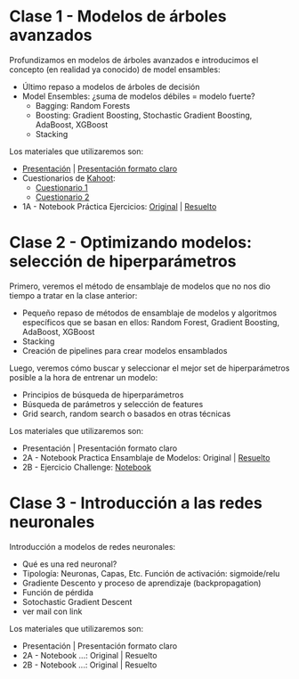 # Clase 1 - Modelos de árboles avanzados 
Profundizamos en modelos de árboles avanzados e introducimos el concepto (en realidad ya conocido) de model ensambles:
- Último repaso a modelos de árboles de decisión
- Model Ensembles: ¿suma de modelos débiles = modelo fuerte?
  - Bagging: Random Forests
  - Boosting: Gradient Boosting, Stochastic Gradient Boosting, AdaBoost, XGBoost
  - Stacking

Los materiales que utilizaremos son:
- [Presentación](https://docs.google.com/presentation/d/1OpMCZdoi_caj86x-_HqZVaCMWASUDKSis-sMKsKI1eM/edit?usp=sharing) | [Presentación formato claro](https://docs.google.com/presentation/d/1F68d62Vskya9lSi8nwJfQxRqMqdVk3_I0c61jgtSWWg/edit?usp=sharing)
- Cuestionarios de [Kahoot](https://kahoot.it/):
  - [Cuestionario 1](https://create.kahoot.it/details/66d8870b-abba-4254-8175-4f1e721102b6)
  - [Cuestionario 2](https://create.kahoot.it/details/32e2b50b-0a42-4937-b45d-9518e4977127)  
- 1A - Notebook Práctica Ejercicios: [Original](https://colab.research.google.com/github/JotaBlanco/TheValley/blob/main/Advanced_ML_AI/Clase_01_Modelos_Avanzados_%C3%81rboles/01A_%7C_Ejercicio_Coches_y_Casas_sin_resolver.ipynb) | [Resuelto](https://colab.research.google.com/github/JotaBlanco/TheValley/blob/main/Advanced_ML_AI/Clase_01_Modelos_Avanzados_%C3%81rboles/01A_%7C_Ejercicio_Coches_y_Casas.ipynb)


# Clase 2 - Optimizando modelos: selección de hiperparámetros
Primero, veremos el método de ensamblaje de modelos que no nos dio tiempo a tratar en la clase anterior:
- Pequeño repaso de métodos de ensamblaje de modelos y algoritmos específicos que se basan en ellos: Random Forest, Gradient Boosting, AdaBoost, XGBoost
- Stacking
- Creación de pipelines para crear modelos ensamblados

Luego, veremos cómo buscar y seleccionar el mejor set de hiperparámetros posible a la hora de entrenar un modelo:
- Principios de búsqueda de hiperparámetros
- Búsqueda de parámetros y selección de features
- Grid search, random search o basados en otras técnicas

Los materiales que utilizaremos son:
- Presentación | Presentación formato claro
- 2A - Notebook Practica Ensamblaje de Modelos: Original | [Resuelto](https://colab.research.google.com/github/JotaBlanco/TheValley/blob/main/Advanced_ML_AI/Clase_02_Optimizacion_Modelos/02A_%7C_Notebook_Pr%C3%A1ctica_Ensamblaje_e_Hiperpar%C3%A1metros.ipynb)
- 2B - Ejercicio Challenge: [Notebook](https://colab.research.google.com/github/JotaBlanco/TheValley/blob/main/Advanced_ML_AI/Clase_02_Optimizacion_Modelos/02B_%7C_Ejercicio_CHALLENGE.ipynb) 

# Clase 3 - Introducción a las redes neuronales
Introducción a modelos de redes neuronales:
- Qué es una red neuronal?
- Tipología: Neuronas, Capas, Etc.
Función de activación: sigmoide/relu
- Gradiente Descento y proceso de aprendizaje (backpropagation)
- Función de pérdida
- Sotochastic Gradient Descent
- ver mail con link

Los materiales que utilizaremos son:
- Presentación | Presentación formato claro
- 2A - Notebook ...: Original | Resuelto
- 2B - Notebook ...: Original | Resuelto 
